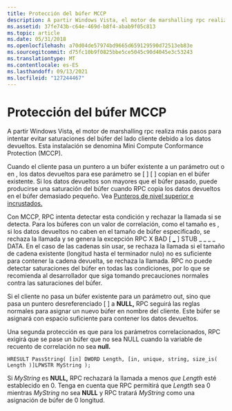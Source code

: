 ```yaml
---
title: Protección del búfer MCCP
description: A partir Windows Vista, el motor de marshalling rpc realiza más pasos para intentar evitar saturaciones del búfer del lado cliente debido a los datos devueltos. Esta instalación se denomina Mini Compute Conformance Protection (MCCP).
ms.assetid: 37fe743b-c64e-469d-b8f4-abab9f05c813
ms.topic: article
ms.date: 05/31/2018
ms.openlocfilehash: a70d04de57974bd9665d659129590d72513eb83e
ms.sourcegitcommit: d75fc10b9f0825bbe5ce5045c90d4045e3c53243
ms.translationtype: MT
ms.contentlocale: es-ES
ms.lasthandoff: 09/13/2021
ms.locfileid: "127244467"
---
```

# <a name="mccp-buffer-protection"></a>Protección del búfer MCCP

A partir Windows Vista, el motor de marshalling rpc realiza más pasos para intentar evitar saturaciones del búfer del lado cliente debido a los datos devueltos. Esta instalación se denomina Mini Compute Conformance Protection (MCCP).

Cuando el cliente pasa un puntero a un búfer existente a un parámetro out o en , los datos devueltos para ese parámetro se \[ [](/windows/desktop/Midl/out-idl) \] \[ [](/windows/desktop/Midl/in) \] copian en el búfer existente. Si los datos devueltos son mayores que el búfer pasado, puede producirse una saturación del búfer cuando RPC copia los datos devueltos en el búfer demasiado pequeño. Vea [Punteros de nivel superior e incrustados.](top-level-and-embedded-pointers.md)

Con MCCP, RPC intenta detectar esta condición y rechazar la llamada si se detecta. Para los búferes con un valor de correlación, como el tamaño es , si los datos devueltos no caben en el tamaño de búfer especificado, se rechaza la llamada y se genera la excepción RPC X BAD \[ [**\_**](/windows/desktop/Midl/size-is) \] STUB \_ \_ \_ \_ DATA. En el caso de las cadenas sin usar, se rechaza  la llamada si el tamaño de cadena existente (longitud hasta el terminador nulo) no es suficiente para contener la cadena devuelta, se rechaza la llamada. RPC no puede detectar saturaciones del búfer en todas las condiciones, por lo que se recomienda al desarrollador que siga tomando precauciones normales contra las saturaciones del búfer.

Si el cliente no pasa un búfer existente para un parámetro out, sino que pasa un puntero desreferenciado \[ [](/windows/desktop/Midl/out-idl) \] a **NULL,** RPC seguirá las reglas normales para asignar un nuevo búfer en nombre del cliente. Este búfer se asignará con espacio suficiente para contener los datos devueltos.

Una segunda protección es que para los parámetros correlacionados, RPC exigirá que se pase un búfer que no sea NULL cuando la variable de recuento de correlación no sea **null.**

``` syntax
HRESULT PassString( [in] DWORD Length, [in, unique, string, size_is( Length )]LPWSTR MyString );
```

Si *MyString* es **NULL,** RPC rechazará la llamada a menos *que Length* esté establecido en 0. Tenga en cuenta que RPC permitirá que *Length* sea 0 mientras *MyString* no sea **NULL** y RPC tratará *MyString* como una asignación de búfer de 0 longitud.

 

 